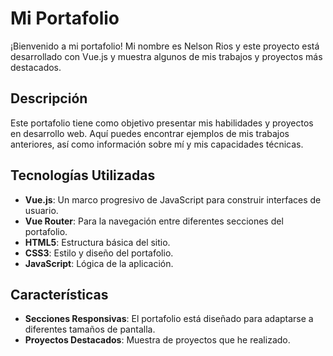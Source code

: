 
# Mi Portafolio

¡Bienvenido a mi portafolio! Mi nombre es Nelson Rios y este proyecto está desarrollado con Vue.js y muestra algunos de mis trabajos y proyectos más destacados.

## Descripción

Este portafolio tiene como objetivo presentar mis habilidades y proyectos en desarrollo web. Aquí puedes encontrar ejemplos de mis trabajos anteriores, así como información sobre mí y mis capacidades técnicas.

## Tecnologías Utilizadas

- **Vue.js**: Un marco progresivo de JavaScript para construir interfaces de usuario.
- **Vue Router**: Para la navegación entre diferentes secciones del portafolio.
- **HTML5**: Estructura básica del sitio.
- **CSS3**: Estilo y diseño del portafolio.
- **JavaScript**: Lógica de la aplicación.

## Características

- **Secciones Responsivas**: El portafolio está diseñado para adaptarse a diferentes tamaños de pantalla.
- **Proyectos Destacados**: Muestra de proyectos que he realizado.
